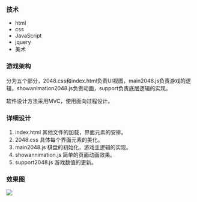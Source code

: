 ### 技术
- html
- css
- JavaScript
- jquery
- 美术

### 游戏架构
分为五个部分，2048.css和index.html负责UI视图，main2048.js负责游戏的逻辑，showanimation2048.js负责动画，support负责底层逻辑的实现。

软件设计方法采用MVC，使用面向过程设计。

### 详细设计

1. index.html
其他文件的加载，界面元素的安排。
2. 2048.css
具体每个界面元素的美化。
3. main2048.js
棋盘的初始化，游戏主逻辑的实现。
4. showannimation.js
简单的页面动画效果。
5. support2048.js
游戏数值的更新。

### 效果图
![](http://upload-images.jianshu.io/upload_images/606862-687bafbeba0bcd54.png?imageMogr2/auto-orient/strip%7CimageView2/2/w/1240)
